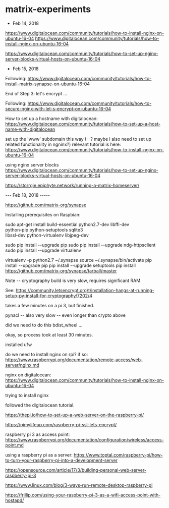 # matrix-experiments

- Feb 14, 2018

https://www.digitalocean.com/community/tutorials/how-to-install-nginx-on-ubuntu-16-04
https://www.digitalocean.com/community/tutorials/how-to-install-nginx-on-ubuntu-16-04

https://www.digitalocean.com/community/tutorials/how-to-set-up-nginx-server-blocks-virtual-hosts-on-ubuntu-16-04

- Feb 15, 2018

Following: https://www.digitalocean.com/community/tutorials/how-to-install-matrix-synapse-on-ubuntu-16-04

End of Step 3: let's encrypt ...

Following: https://www.digitalocean.com/community/tutorials/how-to-secure-nginx-with-let-s-encrypt-on-ubuntu-16-04

How to set up a hostname with digitalocean:
https://www.digitalocean.com/community/tutorials/how-to-set-up-a-host-name-with-digitalocean

set up the 'www' subdomain this way (--? maybe I also need to set up related functionality in ngninx?) relevant tutorial is here: https://www.digitalocean.com/community/tutorials/how-to-install-nginx-on-ubuntu-16-04

using nginx server blocks
https://www.digitalocean.com/community/tutorials/how-to-set-up-nginx-server-blocks-virtual-hosts-on-ubuntu-16-04

https://storrgie.epiphyte.network/running-a-matrix-homeserver/

--- Feb 18, 2018 -----

https://github.com/matrix-org/synapse

Installing prerequisites on Raspbian:

sudo apt-get install build-essential python2.7-dev libffi-dev \
                     python-pip python-setuptools sqlite3 \
                     libssl-dev python-virtualenv libjpeg-dev

sudo pip install --upgrade pip
sudo pip install --upgrade ndg-httpsclient
sudo pip install --upgrade virtualenv

virtualenv -p python2.7 ~/.synapse
source ~/.synapse/bin/activate
pip install --upgrade pip
pip install --upgrade setuptools
pip install https://github.com/matrix-org/synapse/tarball/master

Note -- cryptography build is very slow, requires significant RAM. 

See:
https://community.letsencrypt.org/t/installation-hangs-at-running-setup-py-install-for-cryptography/7202/4

takes a few minutes on a pi 3, but finished.

pynacl -- also very slow -- even longer than crypto above

did we need to do this bdist_wheel ... 

okay, so process took at least 30 minutes.

installed ufw

do we need to install nginx on rpi?
if so: https://www.raspberrypi.org/documentation/remote-access/web-server/nginx.md

nginx on digitalocean: https://www.digitalocean.com/community/tutorials/how-to-install-nginx-on-ubuntu-16-04

trying to install nginx

followed the digitalocean tutorial.

https://thepi.io/how-to-set-up-a-web-server-on-the-raspberry-pi/

https://pimylifeup.com/raspberry-pi-ssl-lets-encrypt/

raspberry pi 3 as access point: https://www.raspberrypi.org/documentation/configuration/wireless/access-point.md

using a raspberry pi as a server:
https://www.toptal.com/raspberry-pi/how-to-turn-your-raspberry-pi-into-a-development-server

https://opensource.com/article/17/3/building-personal-web-server-raspberry-pi-3

https://www.linux.com/blog/3-ways-run-remote-desktop-raspberry-pi

https://frillip.com/using-your-raspberry-pi-3-as-a-wifi-access-point-with-hostapd/


